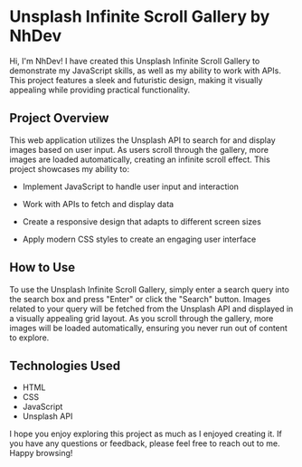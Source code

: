 # Unsplash Infinite Scroll Gallery by NhDev


Hi, I'm NhDev! I have created this Unsplash Infinite Scroll Gallery to demonstrate my JavaScript skills, as well as my ability to work with APIs. This project features a sleek and futuristic design, making it visually appealing while providing practical functionality.

## Project Overview

This web application utilizes the Unsplash API to search for and display images based on user input. As users scroll through the gallery, more images are loaded automatically, creating an infinite scroll effect. This project showcases my ability to:

- Implement JavaScript to handle user input and interaction

- Work with APIs to fetch and display data

- Create a responsive design that adapts to different screen sizes

- Apply modern CSS styles to create an engaging user interface

## How to Use


To use the Unsplash Infinite Scroll Gallery, simply enter a search query into the search box and press "Enter" or click the "Search" button. Images related to your query will be fetched from the Unsplash API and displayed in a visually appealing grid layout. As you scroll through the gallery, more images will be loaded automatically, ensuring you never run out of content to explore.

## Technologies Used

- HTML
- CSS
- JavaScript
- Unsplash API

I hope you enjoy exploring this project as much as I enjoyed creating it. If you have any questions or feedback, please feel free to reach out to me. Happy browsing!
